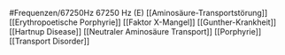#Frequenzen/67250Hz
67250 Hz (E)
[[Aminosäure-Transportstörung]]
[[Erythropoetische Porphyrie]]
[[Faktor X-Mangel]]
[[Gunther-Krankheit]]
[[Hartnup Disease]]
[[Neutraler Aminosäure Transport]]
[[Porphyrie]]
[[Transport Disorder]]